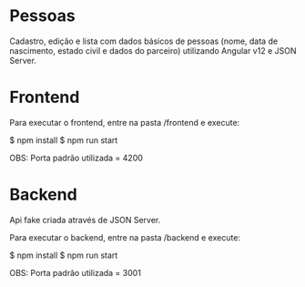 # Pessoas
Cadastro, edição e lista com dados básicos de pessoas (nome, data de nascimento, estado civil e dados do parceiro) utilizando Angular v12 e JSON Server.

# Frontend

Para executar o frontend, entre na pasta /frontend e execute:

$ npm install
$ npm run start

OBS: Porta padrão utilizada = 4200

# Backend

Api fake criada através de JSON Server.

Para executar o backend, entre na pasta /backend e execute:

$ npm install
$ npm run start

OBS: Porta padrão utilizada = 3001
